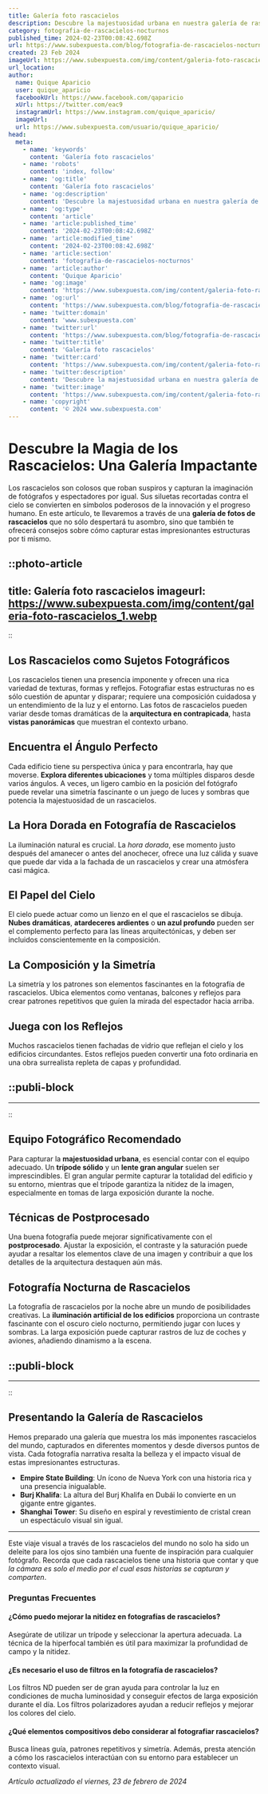 ```yaml
---
title: Galería foto rascacielos
description: Descubre la majestuosidad urbana en nuestra galería de rascacielos. Imágenes que capturan la esencia de la arquitectura moderna.
category: fotografia-de-rascacielos-nocturnos
published_time: 2024-02-23T00:08:42.698Z
url: https://www.subexpuesta.com/blog/fotografia-de-rascacielos-nocturnos/galeria-foto-rascacielos
created: 23 Feb 2024
imageUrl: https://www.subexpuesta.com/img/content/galeria-foto-rascacielos_1.webp
url_location:
author:
  name: Quique Aparicio
  user: quique_aparicio
  facebookUrl: https://www.facebook.com/qaparicio
  xUrl: https://twitter.com/eac9
  instagramUrl: https://www.instagram.com/quique_aparicio/
  imageUrl: 
  url: https://www.subexpuesta.com/usuario/quique_aparicio/
head:
  meta:
    - name: 'keywords'
      content: 'Galería foto rascacielos'
    - name: 'robots'
      content: 'index, follow'
    - name: 'og:title'
      content: 'Galería foto rascacielos'
    - name: 'og:description'
      content: 'Descubre la majestuosidad urbana en nuestra galería de rascacielos. Imágenes que capturan la esencia de la arquitectura moderna.'
    - name: 'og:type'
      content: 'article'
    - name: 'article:published_time'
      content: '2024-02-23T00:08:42.698Z'
    - name: 'article:modified_time'
      content: '2024-02-23T00:08:42.698Z'
    - name: 'article:section'
      content: 'fotografia-de-rascacielos-nocturnos'
    - name: 'article:author'
      content: 'Quique Aparicio'
    - name: 'og:image'
      content: 'https://www.subexpuesta.com/img/content/galeria-foto-rascacielos_1.webp'
    - name: 'og:url'
      content: 'https://www.subexpuesta.com/blog/fotografia-de-rascacielos-nocturnos/galeria-foto-rascacielos'
    - name: 'twitter:domain'
      content: 'www.subexpuesta.com'
    - name: 'twitter:url'
      content: 'https://www.subexpuesta.com/blog/fotografia-de-rascacielos-nocturnos/galeria-foto-rascacielos'
    - name: 'twitter:title'
      content: 'Galería foto rascacielos'
    - name: 'twitter:card'
      content: 'https://www.subexpuesta.com/img/content/galeria-foto-rascacielos_1.webp'
    - name: 'twitter:description'
      content: 'Descubre la majestuosidad urbana en nuestra galería de rascacielos. Imágenes que capturan la esencia de la arquitectura moderna.'
    - name: 'twitter:image'
      content: 'https://www.subexpuesta.com/img/content/galeria-foto-rascacielos_1.webp'
    - name: 'copyright'
      content: '© 2024 www.subexpuesta.com'
---
```

# Descubre la Magia de los Rascacielos: Una Galería Impactante

Los rascacielos son colosos que roban suspiros y capturan la imaginación de fotógrafos y espectadores por igual. Sus siluetas recortadas contra el cielo se convierten en símbolos poderosos de la innovación y el progreso humano. En este artículo, te llevaremos a través de una **galería de fotos de rascacielos** que no sólo despertará tu asombro, sino que también te ofrecerá consejos sobre cómo capturar estas impresionantes estructuras por ti mismo.


::photo-article
---
title: Galería foto rascacielos
imageurl: https://www.subexpuesta.com/img/content/galeria-foto-rascacielos_1.webp
---
::


## Los Rascacielos como Sujetos Fotográficos

Los rascacielos tienen una presencia imponente y ofrecen una rica variedad de texturas, formas y reflejos. Fotografiar estas estructuras no es sólo cuestión de apuntar y disparar; requiere una composición cuidadosa y un entendimiento de la luz y el entorno. Las fotos de rascacielos pueden variar desde tomas dramáticas de la **arquitectura en contrapicada**, hasta **vistas panorámicas** que muestran el contexto urbano.

## Encuentra el Ángulo Perfecto

Cada edificio tiene su perspectiva única y para encontrarla, hay que moverse. **Explora diferentes ubicaciones** y toma múltiples disparos desde varios ángulos. A veces, un ligero cambio en la posición del fotógrafo puede revelar una simetría fascinante o un juego de luces y sombras que potencia la majestuosidad de un rascacielos.

## La Hora Dorada en Fotografía de Rascacielos

La iluminación natural es crucial. La *hora dorada*, ese momento justo después del amanecer o antes del anochecer, ofrece una luz cálida y suave que puede dar vida a la fachada de un rascacielos y crear una atmósfera casi mágica. 

## El Papel del Cielo

El cielo puede actuar como un lienzo en el que el rascacielos se dibuja. **Nubes dramáticas**, **atardeceres ardientes** o **un azul profundo** pueden ser el complemento perfecto para las líneas arquitectónicas, y deben ser incluidos conscientemente en la composición.

## La Composición y la Simetría

La simetría y los patrones son elementos fascinantes en la fotografía de rascacielos. Ubica elementos como ventanas, balcones y reflejos para crear patrones repetitivos que guíen la mirada del espectador hacia arriba.

## Juega con los Reflejos

Muchos rascacielos tienen fachadas de vidrio que reflejan el cielo y los edificios circundantes. Estos reflejos pueden convertir una foto ordinaria en una obra surrealista repleta de capas y profundidad.


  ::publi-block
  ---
  ---
  ::
  
  
## Equipo Fotográfico Recomendado

Para capturar la **majestuosidad urbana**, es esencial contar con el equipo adecuado. Un **trípode sólido** y un **lente gran angular** suelen ser imprescindibles. El gran angular permite capturar la totalidad del edificio y su entorno, mientras que el trípode garantiza la nitidez de la imagen, especialmente en tomas de larga exposición durante la noche.

## Técnicas de Postprocesado

Una buena fotografía puede mejorar significativamente con el **postprocesado**. Ajustar la exposición, el contraste y la saturación puede ayudar a resaltar los elementos clave de una imagen y contribuir a que los detalles de la arquitectura destaquen aún más.

## Fotografía Nocturna de Rascacielos

La fotografía de rascacielos por la noche abre un mundo de posibilidades creativas. La **iluminación artificial de los edificios** proporciona un contraste fascinante con el oscuro cielo nocturno, permitiendo jugar con luces y sombras. La larga exposición puede capturar rastros de luz de coches y aviones, añadiendo dinamismo a la escena.


  ::publi-block
  ---
  ---
  ::
  
  
## Presentando la Galería de Rascacielos

Hemos preparado una galería que muestra los más imponentes rascacielos del mundo, capturados en diferentes momentos y desde diversos puntos de vista. Cada fotografía narrativa resalta la belleza y el impacto visual de estas impresionantes estructuras.

- **Empire State Building**: Un ícono de Nueva York con una historia rica y una presencia inigualable.
- **Burj Khalifa**: La altura del Burj Khalifa en Dubái lo convierte en un gigante entre gigantes.
- **Shanghai Tower**: Su diseño en espiral y revestimiento de cristal crean un espectáculo visual sin igual.

---

Este viaje visual a través de los rascacielos del mundo no solo ha sido un deleite para los ojos sino también una fuente de inspiración para cualquier fotógrafo. Recorda que cada rascacielos tiene una historia que contar y que *la cámara es solo el medio por el cual esas historias se capturan y comparten*.

### Preguntas Frecuentes

#### ¿Cómo puedo mejorar la nitidez en fotografías de rascacielos?

Asegúrate de utilizar un trípode y seleccionar la apertura adecuada. La técnica de la hiperfocal también es útil para maximizar la profundidad de campo y la nitidez.

#### ¿Es necesario el uso de filtros en la fotografía de rascacielos?

Los filtros ND pueden ser de gran ayuda para controlar la luz en condiciones de mucha luminosidad y conseguir efectos de larga exposición durante el día. Los filtros polarizadores ayudan a reducir reflejos y mejorar los colores del cielo.

#### ¿Qué elementos compositivos debo considerar al fotografiar rascacielos?

Busca líneas guía, patrones repetitivos y simetría. Además, presta atención a cómo los rascacielos interactúan con su entorno para establecer un contexto visual.

_Artículo actualizado el viernes, 23 de febrero de 2024_